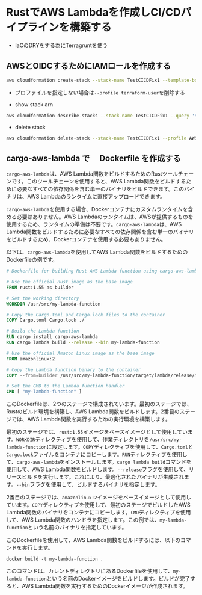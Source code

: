 # RustでAWS Lambdaを作成しCI/CDパイプラインを構築する
- IaCのDRYをする為にTerragruntを使う

## AWSとOIDCするためにIAMロールを作成する
```bash
aws cloudformation create-stack --stack-name TestCICDFix1 --template-body file://iam_role/iam-role.yaml --profile terraform-user --capabilities CAPABILITY_NAMED_IAM
```
- プロファイルを指定しない場合は`--profile terraform-user`を削除する

- show stack arn
```bash
aws cloudformation describe-stacks --stack-name TestCICDFix1 --query 'Stacks[0].Outputs[0].OutputValue' --output text --profile terraform-user
```

- delete stack
```bash
aws cloudformation delete-stack --stack-name TestCICDFix1 --profile AWSプロファイル名
```

## cargo-aws-lambda で　 Dockerfile を作成する
`cargo-aws-lambda`は、AWS Lambda関数をビルドするためのRustツールチェーンです。このツールチェーンを使用すると、AWS Lambda関数をビルドするために必要なすべての依存関係を含む単一のバイナリをビルドできます。このバイナリは、AWS Lambdaのランタイムに直接アップロードできます。

`cargo-aws-lambda`を使用する場合、Dockerコンテナにカスタムランタイムを含める必要はありません。AWS Lambdaのランタイムは、AWSが提供するものを使用するため、ランタイムの準備は不要です。`cargo-aws-lambda`は、AWS Lambda関数をビルドするために必要なすべての依存関係を含む単一のバイナリをビルドするため、Dockerコンテナを使用する必要もありません。

以下は、`cargo-aws-lambda`を使用してAWS Lambda関数をビルドするためのDockerfileの例です。

```Dockerfile
# Dockerfile for building Rust AWS Lambda function using cargo-aws-lambda

# Use the official Rust image as the base image
FROM rust:1.55 as builder

# Set the working directory
WORKDIR /usr/src/my-lambda-function

# Copy the Cargo.toml and Cargo.lock files to the container
COPY Cargo.toml Cargo.lock ./

# Build the Lambda function
RUN cargo install cargo-aws-lambda
RUN cargo lambda build --release --bin my-lambda-function

# Use the official Amazon Linux image as the base image
FROM amazonlinux:2

# Copy the Lambda function binary to the container
COPY --from=builder /usr/src/my-lambda-function/target/lambda/release/my-lambda-function /var/task/

# Set the CMD to the Lambda function handler
CMD [ "my-lambda-function" ]
```

このDockerfileは、2つのステージで構成されています。最初のステージでは、Rustのビルド環境を構築し、AWS Lambda関数をビルドします。2番目のステージでは、AWS Lambda関数を実行するための実行環境を構築します。

最初のステージでは、`rust:1.55`イメージをベースイメージとして使用しています。`WORKDIR`ディレクティブを使用して、作業ディレクトリを`/usr/src/my-lambda-function`に設定します。`COPY`ディレクティブを使用して、`Cargo.toml`と`Cargo.lock`ファイルをコンテナにコピーします。`RUN`ディレクティブを使用して、`cargo-aws-lambda`をインストールします。`cargo lambda build`コマンドを使用して、AWS Lambda関数をビルドします。`--release`フラグを使用して、リリースビルドを実行します。これにより、最適化されたバイナリが生成されます。`--bin`フラグを使用して、ビルドするバイナリを指定します。

2番目のステージでは、`amazonlinux:2`イメージをベースイメージとして使用しています。`COPY`ディレクティブを使用して、最初のステージでビルドしたAWS Lambda関数のバイナリをコンテナにコピーします。`CMD`ディレクティブを使用して、AWS Lambda関数のハンドラを指定します。この例では、`my-lambda-function`という名前のバイナリを指定しています。

このDockerfileを使用して、AWS Lambda関数をビルドするには、以下のコマンドを実行します。

```
docker build -t my-lambda-function .
```

このコマンドは、カレントディレクトリにあるDockerfileを使用して、`my-lambda-function`という名前のDockerイメージをビルドします。ビルドが完了すると、AWS Lambda関数を実行するためのDockerイメージが作成されます。
